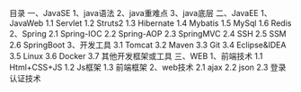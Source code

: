 目录
一、JavaSE
1、java语法
2、java重难点
3、java底层
二、JavaEE
1、JavaWeb
1.1 Servlet
1.2 Struts2
1.3 Hibernate
1.4 Mybatis
1.5 MySql
1.6 Redis
2、Spring
2.1 Spring-IOC
2.2 Spring-AOP
2.3 SpringMVC
2.4 SSH
2.5 SSM
2.6 SpringBoot
3、开发工具
3.1 Tomcat
3.2 Maven
3.3 Git
3.4 Eclipse&IDEA
3.5 Linux
3.6 Docker
3.7 其他开发框架或工具
三、WEB
1、前端技术
1.1 Html+CSS+JS
1.2 Js框架
1.3 前端框架
2、web技术
2.1 ajax
2.2 json
2.3 登录认证技术